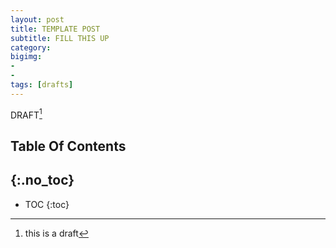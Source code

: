 ```yaml
---
layout: post
title: TEMPLATE POST
subtitle: FILL THIS UP
category: 
bigimg: 
-
-
tags: [drafts]
---
```


DRAFT[^1]  

## Table Of Contents
{:.no_toc}
---
- TOC
{:toc}

		
		

[^1]: this is a draft